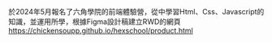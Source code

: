 
於2024年5月報名了六角學院的前端體驗營，從中學習Html、Css、Javascript的知識，並運用所學，根據Figma設計稿建立RWD的網頁
https://chickensoupp.github.io/hexschool/product.html
